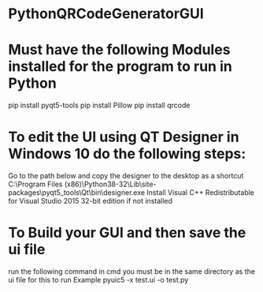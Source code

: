 # PythonQRCodeGeneratorGUI

# Must have the following Modules installed for the program to run in Python
 pip install pyqt5-tools
 pip install Pillow
 pip install qrcode

# To edit the UI using QT Designer in Windows 10 do the following steps:
 Go to the path below and copy the designer to the desktop as a shortcut
 C:\Program Files (x86)\Python38-32\Lib\site-packages\pyqt5_tools\Qt\bin\designer.exe
 Install Visual C++ Redistributable for Visual Studio 2015 32-bit edition if not installed

# To Build your GUI and then save the ui file
run the following command in cmd you must be in the same directory as the ui file for this to run
Example pyuic5 -x test.ui -o test.py

